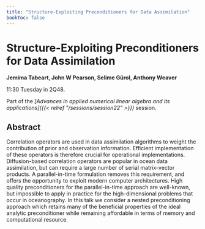 ```yaml
---
title: "Structure-Exploiting Preconditioners for Data Assimilation"
bookToc: false
---
```


# Structure-Exploiting Preconditioners for Data Assimilation

**Jemima Tabeart, John W Pearson, Selime Gürol, Anthony Weaver**

11:30 Tuesday in 2Q48.

Part of the *[Advances in applied numerical linear algebra and its applications]({{< relref "/sessions/session22" >}})* session.

## Abstract

Correlation operators are used in data assimilation algorithms to weight the contribution of prior and observation information. Efficient implementation of these operators is therefore crucial for operational implementations. Diffusion-based correlation operators are popular in ocean data assimilation, but can require a large number of serial matrix-vector products. A parallel-in-time formulation removes this requirement, and offers the opportunity to exploit modern computer architectures. High quality preconditioners for the parallel-in-time approach are well-known, but impossible to apply in practice for the high-dimensional problems that occur in oceanography. In this talk we consider a nested preconditioning approach which retains many of the beneficial properties of the ideal analytic preconditioner while remaining affordable in terms of memory and computational resource.


